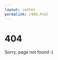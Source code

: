 ```yaml
---
layout: center
permalink: /404.html
---
```


# 404

Sorry, page not found :(

<!-- <div class="mt3"> -->
<!--   <a href="{{ site.baseurl }}/" class="button button-blue button-big">Home</a> -->
<!--   <a href="{{ site.baseurl }}/contact/" class="button button-blue button-big">Contact</a> -->
<!-- </div> -->
